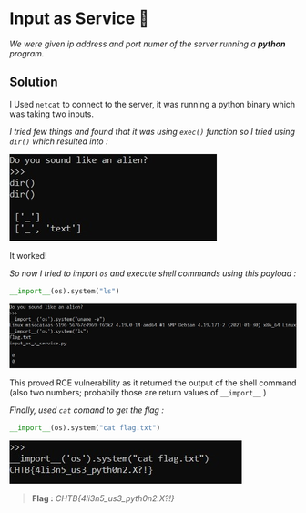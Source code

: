 # Input as Service 💁
*We were given ip address and port numer of the server running a  **python** program.*

## Solution
I Used `netcat` to connect to the server, it was running a python binary which was taking two inputs.

*I tried few things and found that it was using `exec()` function so I tried using `dir()` which resulted into :* 

![pyout](images/S2.jpg)

It worked!

*So now I tried to import `os` and execute shell commands using this payload :*

```python
__import__(os).system("ls")
```
![exec](images/S3.jpg)

This proved RCE vulnerability as it returned the output of the shell command (also two numbers; probabily those are return values of `__import__` )

*Finally, used `cat` comand to get the flag :*

```python
__import__(os).system("cat flag.txt")
```

![flag](images/S4.jpg)

>**Flag :** _CHTB{4li3n5_us3_pyth0n2.X?!}_
